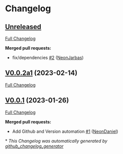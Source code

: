 # Changelog

## [Unreleased](https://github.com/OpenVoiceOS/ovos-ocp-m3u-plugin/tree/HEAD)

[Full Changelog](https://github.com/OpenVoiceOS/ovos-ocp-m3u-plugin/compare/V0.0.2a1...HEAD)

**Merged pull requests:**

- fix/dependencies [\#2](https://github.com/OpenVoiceOS/ovos-ocp-m3u-plugin/pull/2) ([NeonJarbas](https://github.com/NeonJarbas))

## [V0.0.2a1](https://github.com/OpenVoiceOS/ovos-ocp-m3u-plugin/tree/V0.0.2a1) (2023-02-14)

[Full Changelog](https://github.com/OpenVoiceOS/ovos-ocp-m3u-plugin/compare/V0.0.1...V0.0.2a1)

## [V0.0.1](https://github.com/OpenVoiceOS/ovos-ocp-m3u-plugin/tree/V0.0.1) (2023-01-26)

[Full Changelog](https://github.com/OpenVoiceOS/ovos-ocp-m3u-plugin/compare/93b6db3da0466aa55462f81bc43cd0910605ccc6...V0.0.1)

**Merged pull requests:**

- Add Github and Version automation [\#1](https://github.com/OpenVoiceOS/ovos-ocp-m3u-plugin/pull/1) ([NeonDaniel](https://github.com/NeonDaniel))



\* *This Changelog was automatically generated by [github_changelog_generator](https://github.com/github-changelog-generator/github-changelog-generator)*
